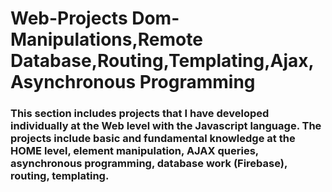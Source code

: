 # Web-Projects Dom-Manipulations,Remote Database,Routing,Templating,Ajax,Asynchronous Programming 
### This section includes projects that I have developed individually at the Web level with the Javascript language. The projects include basic and fundamental knowledge at the HOME level, element manipulation, AJAX queries, asynchronous programming, database work (Firebase), routing, templating.
